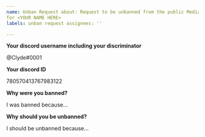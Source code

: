 ```yaml
---
name: Unban Request about: Request to be unbanned from the public MediaForge bot. title: Unban request
for <YOUR NAME HERE>
labels: unban request assignees: ''

---
```

**Your discord username including your discriminator**

@Clyde#0001 <!-- example -->

**Your discord ID**
<!-- you can get this by enabling developer mode, right-clicking on yourself, and clicking "copy ID". this is NOT your 4 digit discriminator and will likely be 18-22 digits long. -->
780570413767983122 <!-- example -->

**Why were you banned?**
<!-- if the bot gives you a specific reason, copy-paste it here. If not, bans are typically issued due to the text of a command, what were the last few commands you sent before you were banned? -->
I was banned because...

**Why should you be unbanned?**

I should be unbanned because...
